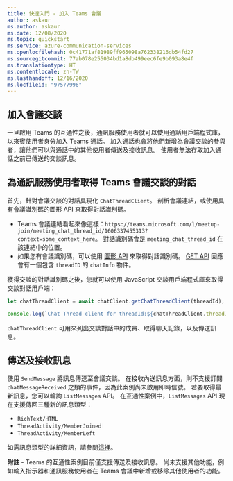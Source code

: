 ```yaml
---
title: 快速入門 - 加入 Teams 會議
author: askaur
ms.author: askaur
ms.date: 12/08/2020
ms.topic: quickstart
ms.service: azure-communication-services
ms.openlocfilehash: 0c41771af81989ff965098a762338216db54fd27
ms.sourcegitcommit: 77ab078e255034bd1a8db499eec6fe9b093a8e4f
ms.translationtype: HT
ms.contentlocale: zh-TW
ms.lasthandoff: 12/16/2020
ms.locfileid: "97577996"
---
```

## <a name="join-the-meeting-chat"></a>加入會議交談 

一旦啟用 Teams 的互通性之後，通訊服務使用者就可以使用通話用戶端程式庫，以來賓使用者身分加入 Teams 通話。 加入通話也會將他們新增為會議交談的參與者，讓他們可以與通話中的其他使用者傳送及接收訊息。 使用者無法存取加入通話之前已傳送的交談訊息。 

## <a name="get-a-teams-meeting-chat-thread-for-a-communication-services-user"></a>為通訊服務使用者取得 Teams 會議交談的對話

首先，針對會議交談的對話具現化 `ChatThreadClient`。 剖析會議連結，或使用具有會議識別碼的圖形 API 來取得對話識別碼。 

- Teams 會議連結看起來像這樣：`https://teams.microsoft.com/l/meetup-join/meeting_chat_thread_id/1606337455313?context=some_context_here`。 對話識別碼會是 `meeting_chat_thread_id` 在該連結中的位置。 
- 如果您有會議識別碼，可以使用 [圖形 API](https://docs.microsoft.com/graph/api/onlinemeeting-createorget?tabs=http&view=graph-rest-beta) 來取得對話識別碼。 [GET API](https://docs.microsoft.com/graph/api/onlinemeeting-get?view=graph-rest-beta&tabs=http%22%20%5C) 回應會有一個包含 `threadID` 的 `chatInfo` 物件。 

獲得交談的對話識別碼之後，您就可以使用 JavaScript 交談用戶端程式庫來取得交談對話用戶端： 

```javascript
let chatThreadClient = await chatClient.getChatThreadClient(threadId); 

console.log(`Chat Thread client for threadId:${chatThreadClient.threadId}`); 
```
  
`chatThreadClient` 可用來列出交談對話中的成員、取得聊天記錄，以及傳送訊息。  

## <a name="send-and-receive-messages"></a>傳送及接收訊息  

使用 `SendMessage` 將訊息傳送至會議交談。 在接收內送訊息方面，則不支援訂閱 `chatMessageReceived` 之類的事件，因為此案例尚未啟用即時信號。 若要取得最新訊息，您可以輪詢 `ListMessages` API。 在互通性案例中，`ListMessages` API 現在支援傳回三種新的訊息類型：
- `RichText/HTML`
- `ThreadActivity/MemberJoined`
- `ThreadActivity/MemberLeft` </br>

如需訊息類型的詳細資訊，請參閱[這裡](../../../concepts/chat/concepts.md)。 

**附註** - Teams 的互通性案例目前僅支援傳送及接收訊息。 尚未支援其他功能，例如輸入指示器和通訊服務使用者在 Teams 會議中新增或移除其他使用者的功能。  

 
